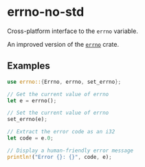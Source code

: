 # errno-no-std

Cross-platform interface to the `errno` variable.

An improved version of the [`errno`](https://crates.io/crates/errno) crate.

## Examples

```rust
use errno::{Errno, errno, set_errno};

// Get the current value of errno
let e = errno();

// Set the current value of errno
set_errno(e);

// Extract the error code as an i32
let code = e.0;

// Display a human-friendly error message
println!("Error {}: {}", code, e);
```
